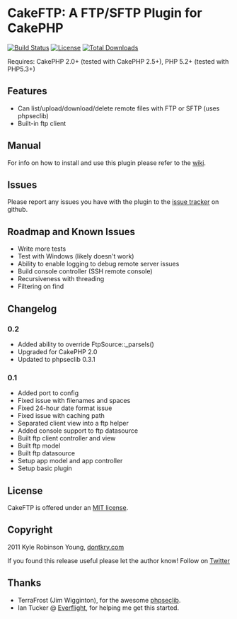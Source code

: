 # CakeFTP: A FTP/SFTP Plugin for CakePHP
[![Build Status](https://api.travis-ci.org/fotografde/cakephp-ftp.svg)](https://travis-ci.org/fotografde/cakephp-ftp)
[![License](https://poser.pugx.org/fotografde/cakephp-ftp/license.svg)](https://packagist.org/packages/fotografde/cakephp-ftp)
[![Total Downloads](https://poser.pugx.org/fotografde/cakephp-ftp/d/total.svg)](https://packagist.org/packages/fotografde/cakephp-ftp)

Requires: CakePHP 2.0+ (tested with CakePHP 2.5+), PHP 5.2+ (tested with PHP5.3+)

## Features

* Can list/upload/download/delete remote files with FTP or SFTP (uses phpseclib)
* Built-in ftp client

## Manual

For info on how to install and use this plugin please refer to the [wiki](http://github.com/fotografde/cakephp-ftp/wiki).

## Issues

Please report any issues you have with the plugin to the [issue tracker](http://github.com/fotografde/cakephp-ftp/issues) on github.

## Roadmap and Known Issues

* Write more tests
* Test with Windows (likely doesn't work)
* Ability to enable logging to debug remote server issues
* Build console controller (SSH remote console)
* Recursiveness with threading
* Filtering on find

## Changelog

### 0.2

* Added ability to override FtpSource::_parsels()
* Upgraded for CakePHP 2.0
* Updated to phpseclib 0.3.1

### 0.1

* Added port to config
* Fixed issue with filenames and spaces
* Fixed 24-hour date format issue
* Fixed issue with caching path
* Separated client view into a ftp helper
* Added console support to ftp datasource
* Built ftp client controller and view
* Built ftp model
* Built ftp datasource
* Setup app model and app controller
* Setup basic plugin

## License

CakeFTP is offered under an [MIT license](http://www.opensource.org/licenses/mit-license.php).

## Copyright

2011 Kyle Robinson Young, [dontkry.com](http://dontkry.com)

If you found this release useful please let the author know! Follow on [Twitter](http://twitter.com/shamakry)

## Thanks

* TerraFrost (Jim Wigginton), for the awesome [phpseclib](http://phpseclib.sourceforge.net/).
* Ian Tucker @ [Everflight](http://www.everflight.com/), for helping me get this started.
